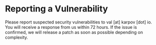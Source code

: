 # Reporting a Vulnerability

Please report suspected security vulnerabilities to val [at] karpov [dot] io. You will receive a
response from us within 72 hours. If the issue is confirmed, we will release a patch as soon as
possible depending on complexity.
